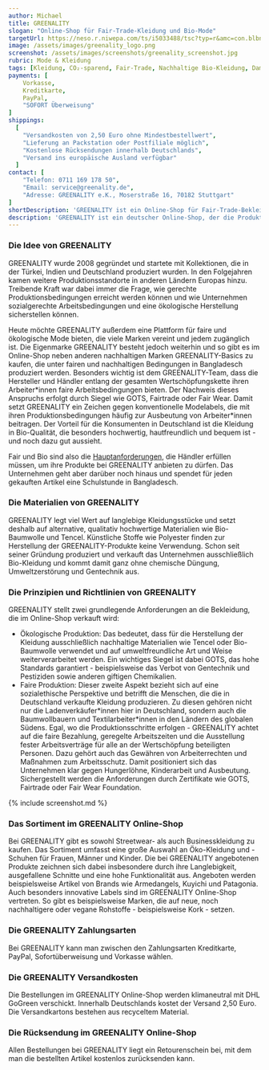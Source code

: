 ```yaml
---
author: Michael
title: GREENALITY
slogan: "Online-Shop für Fair-Trade-Kleidung und Bio-Mode"
targetUrl: https://neso.r.niwepa.com/ts/i5033488/tsc?typ=r&amc=con.blbn.490871.505057.CRT2VgLsvRm
image: /assets/images/greenality_logo.png
screenshot: /assets/images/screenshots/greenality_screenshot.jpg
rubric: Mode & Kleidung
tags: [Kleidung, CO₂-sparend, Fair-Trade, Nachhaltige Bio-Kleidung, Damen, Herren, Mode, Fashion, Vegan]
payments: [
    Vorkasse,
    Kreditkarte,
    PayPal,
    "SOFORT Überweisung"
]
shippings:
  [
    "Versandkosten von 2,50 Euro ohne Mindestbestellwert",
    "Lieferung an Packstation oder Postfiliale möglich",
    "Kostenlose Rücksendungen innerhalb Deutschlands",
    "Versand ins europäische Ausland verfügbar"
  ]
contact: [
    "Telefon: 0711 169 178 50",
    "Email: service@greenality.de",
    "Adresse: GREENALITY e.K., Moserstraße 16, 70182 Stuttgart"
]
shortDescription: 'GREENALITY ist ein Online-Shop für Fair-Trade-Bekleidung und Bio-Modeartikel von verschiedenen ökologisch und fair produzierenden Marken sowie Herstellern.'
description: 'GREENALITY ist ein deutscher Online-Shop, der die Produkte verschiedener ökologisch und fair produzierender Marken anbietet. Darüber hinaus hat das Unternehmen zwei stationäre Stores in Hannover und Stuttgart.'
---
```


### Die Idee von GREENALITY

GREENALITY wurde 2008 gegründet und startete mit Kollektionen, die in der Türkei, Indien und Deutschland produziert wurden. In den Folgejahren kamen weitere Produktionsstandorte in anderen Ländern Europas hinzu. Treibende Kraft war dabei immer die Frage, wie gerechte Produktionsbedingungen erreicht werden können und wie Unternehmen sozialgerechte Arbeitsbedingungen und eine ökologische Herstellung sicherstellen können.

<div>Heute möchte GREENALITY außerdem eine Plattform für faire und ökologische Mode bieten, die viele Marken vereint und jedem zugänglich ist. Die Eigenmarke GREENALITY besteht jedoch weiterhin und so gibt es im Online-Shop neben anderen nachhaltigen Marken GREENALITY-Basics zu kaufen, die unter fairen und nachhaltigen Bedingungen in Bangladesch produziert werden.
Besonders wichtig ist dem GREENALITY-Team, dass die Hersteller und Händler entlang der gesamten Wertschöpfungskette ihren Arbeiter*innen faire Arbeitsbedingungen bieten. Der Nachweis dieses Anspruchs erfolgt durch Siegel wie GOTS, Fairtrade oder Fair Wear. Damit setzt GREENALITY ein Zeichen gegen konventionelle Modelabels, die mit ihren Produktionsbedingungen häufig zur Ausbeutung von Arbeiter*innen beitragen. Der Vorteil für die Konsumenten in Deutschland ist die Kleidung in Bio-Qualität, die besonders hochwertig, hautfreundlich und bequem ist - und noch dazu gut aussieht.</div>

Fair und Bio sind also die [Hauptanforderungen](https://www.greenality.de/ueber-uns/), die Händler erfüllen müssen, um ihre Produkte bei GREENALITY anbieten zu dürfen. Das Unternehmen geht aber darüber noch hinaus und spendet für jeden gekauften Artikel eine Schulstunde in Bangladesch.

### Die Materialien von GREENALITY

GREENALITY legt viel Wert auf langlebige Kleidungsstücke und setzt deshalb auf alternative, qualitativ hochwertige Materialien wie Bio-Baumwolle und Tencel. Künstliche Stoffe wie Polyester finden zur Herstellung der GREENALITY-Produkte keine Verwendung. Schon seit seiner Gründung produziert und verkauft das Unternehmen ausschließlich Bio-Kleidung und kommt damit ganz ohne chemische Düngung, Umweltzerstörung und Gentechnik aus.

### Die Prinzipien und Richtlinien von GREENALITY 

GREENALITY stellt zwei grundlegende Anforderungen an die Bekleidung, die im Online-Shop verkauft wird:

- Ökologische Produktion: Das bedeutet, dass für die Herstellung der Kleidung ausschließlich nachhaltige Materialien wie Tencel oder Bio-Baumwolle verwendet und auf umweltfreundliche Art und Weise weiterverarbeitet werden. Ein wichtiges Siegel ist dabei GOTS, das hohe Standards garantiert - beispielsweise das Verbot von Gentechnik und Pestiziden sowie anderen giftigen Chemikalien.
- <div>Faire Produktion: Dieser zweite Aspekt bezieht sich auf eine sozialethische Perspektive und betrifft die Menschen, die die in Deutschland verkaufte Kleidung produzieren. Zu diesen gehören nicht nur die Ladenverkäufer*innen hier in Deutschland, sondern auch die Baumwollbauern und Textilarbeiter*innen in den Ländern des globalen Südens. Egal, wo die Produktionsschritte erfolgen - GREENALITY achtet auf die faire Bezahlung, geregelte Arbeitszeiten und die Ausstellung fester Arbeitsverträge für alle an der Wertschöpfung beteiligten Personen. Dazu gehört auch das Gewähren von Arbeiterrechten und Maßnahmen zum Arbeitsschutz. Damit positioniert sich das Unternehmen klar gegen Hungerlöhne, Kinderarbeit und Ausbeutung. Sichergestellt werden die Anforderungen durch Zertifikate wie GOTS, Fairtrade oder Fair Wear Foundation.</div>

{% include screenshot.md %}

### Das Sortiment im GREENALITY Online-Shop

Bei GREENALITY gibt es sowohl Streetwear- als auch Businesskleidung zu kaufen. Das Sortiment umfasst eine große Auswahl an Öko-Kleidung und -Schuhen für Frauen, Männer und Kinder. Die bei GREENALITY angebotenen Produkte zeichnen sich dabei insbesondere durch ihre Langlebigkeit, ausgefallene Schnitte und eine hohe Funktionalität aus. Angeboten werden beispielsweise Artikel von Brands wie Armedangels, Kuyichi und Patagonia. Auch besonders innovative Labels sind im GREENALITY Online-Shop vertreten. So gibt es beispielsweise Marken, die auf neue, noch nachhaltigere oder vegane Rohstoffe - beispielsweise Kork - setzen. 

### Die GREENALITY Zahlungsarten

Bei GREENALITY kann man zwischen den Zahlungsarten Kreditkarte, PayPal, Sofortüberweisung und Vorkasse wählen.

### Die GREENALITY Versandkosten

Die Bestellungen im GREENALITY Online-Shop werden klimaneutral mit DHL GoGreen verschickt. Innerhalb Deutschlands kostet der Versand 2,50 Euro. Die Versandkartons bestehen aus recyceltem Material.

### Die Rücksendung im GREENALITY Online-Shop

Allen Bestellungen bei GREENALITY liegt ein Retourenschein bei, mit dem man die bestellten Artikel kostenlos zurücksenden kann.
